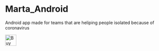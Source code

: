 # Marta_Android
Android app made for teams that are heliping people isolated because of coronavirus

<a href='https://ko-fi.com/B0B21LB97' target='_blank'><img height='36' style='border:0px;height:36px;' src='https://cdn.ko-fi.com/cdn/kofi1.png?v=2' border='0' alt='Buy Me a Coffee at ko-fi.com' /></a>
